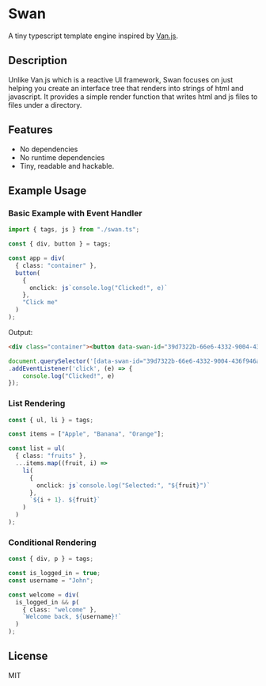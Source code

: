 # Swan
A tiny typescript template engine inspired by [Van.js](https://github.com/vanjs-org/van).

## Description
Unlike Van.js which is a reactive UI framework, Swan focuses on just helping you create an interface tree that renders into strings of html and javascript. It provides a simple render function that writes html and js files to files under a directory.

## Features
- No dependencies
- No runtime dependencies
- Tiny, readable and hackable.

## Example Usage

### Basic Example with Event Handler
```typescript
import { tags, js } from "./swan.ts";

const { div, button } = tags;

const app = div(
  { class: "container" },
  button(
    { 
      onclick: js`console.log("Clicked!", e)` 
    },
    "Click me"
  )
);
```

Output:

```html
<div class="container"><button data-swan-id="39d7322b-66e6-4332-9004-436f946ac50a">Click me</button></div>
```

```javascript
document.querySelector('[data-swan-id="39d7322b-66e6-4332-9004-436f946ac50a"]')
.addEventListener('click', (e) => {
    console.log("Clicked!", e)
});
```

### List Rendering
```typescript
const { ul, li } = tags;

const items = ["Apple", "Banana", "Orange"];

const list = ul(
  { class: "fruits" },
  ...items.map((fruit, i) => 
    li(
      { 
        onclick: js`console.log("Selected:", "${fruit}")` 
      },
      `${i + 1}. ${fruit}`
    )
  )
);
```

### Conditional Rendering
```typescript
const { div, p } = tags;

const is_logged_in = true;
const username = "John";

const welcome = div(
  is_logged_in && p(
    { class: "welcome" },
    `Welcome back, ${username}!`
  )
);
```

## License
MIT
